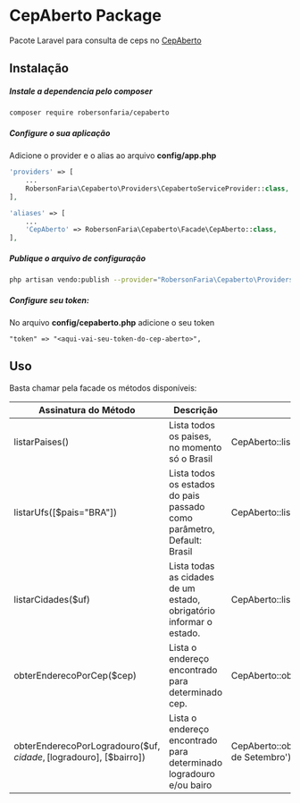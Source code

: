 # CepAberto Package

Pacote Laravel para consulta de ceps no [CepAberto](http://cepaberto.com/)

## Instalação

##### Instale a dependencia pelo composer
```bash
composer require robersonfaria/cepaberto
```

##### Configure o sua aplicação 

Adicione o provider e o alias ao arquivo **config/app.php**
```php
'providers' => [
    ...
    RobersonFaria\Cepaberto\Providers\CepabertoServiceProvider::class,
],

'aliases' => [
    ...
    'CepAberto' => RobersonFaria\Cepaberto\Facade\CepAberto::class,
],
```

##### Publique o arquivo de configuração

```bash
php artisan vendo:publish --provider="RobersonFaria\Cepaberto\Providers\CepabertoServiceProvider"
```

##### Configure seu token:

No arquivo **config/cepaberto.php** adicione o seu token
```
"token" => "<aqui-vai-seu-token-do-cep-aberto>",
```

## Uso

Basta chamar pela facade os métodos disponíveis:

| Assinatura do Método | Descrição | Exemplo |
|---|---|---|
| listarPaises() | Lista todos os paises, no momento só o Brasil | CepAberto::listarPaises() |
| listarUfs([$pais="BRA"]) | Lista todos os estados do pais passado como parâmetro, Default: Brasil | CepAberto::listarUfs() |
| listarCidades($uf) | Lista todas as cidades de um estado, obrigatório informar o estado. | CepAberto::listarCidades('PR') |
| obterEnderecoPorCep($cep) | Lista o endereço encontrado para determinado cep. | CepAberto::obterEnderecoPorCep('80420010') |
| obterEnderecoPorLogradouro($uf, $cidade, [$logradouro], [$bairro]) | Lista o endereço encontrado para determinado logradouro e/ou bairo | CepAberto::obterEnderecoPorLogradouro('PR','Curitiba','Sete de Setembro') |

